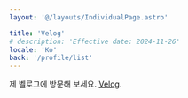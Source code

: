 ```yaml
---
layout: '@/layouts/IndividualPage.astro'

title: 'Velog'
# description: 'Effective date: 2024-11-26'
locale: 'Ko'
back: '/profile/list'
---
```


제 벨로그에 방문해 보세요. [Velog](https://velog.io/@yonaa/posts).
